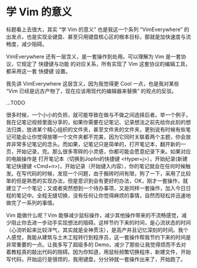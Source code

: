 # 学 Vim 的意义

标题看上去很大，其实 “学 Vim 的意义” 也是我这一个系列 “VimEverywhere” 的出发点，也是实现全键盘、甚至只用键盘核心区的根本目标，那就是加快速度与流畅度，减少阻碍。

VimEverywhere 还有一层含义，是一套操作到处用。可以理解为 Vim 是一套协议，它规定了 快捷键与功能 的对应关系，所有实现了 Vim 这套协议的编辑工具，都采用这一套 快捷键 设置。

我先讲 VimEverywhere 这层含义，因为我觉得更 Cool 一点，也是我对某些 “Vim 已经是远古产物了，现在应该用现代的编辑器来替换” 的观点的反驳。

...TODO

很多时候，一个小小的负担，就可能导致在做与不做之间选择后者。举一个例子，我在记笔记视频里面分享的，如果你需要在记笔记、记录想法之前先给你此刻的想法归类，放进某个精心组织的文件夹，甚至文件夹的文件夹，更别说有时候有些笔记可能会让你觉得放哪一个文件夹都不完美，因为它同时关联着两个主题，你会放弃非常多记笔记的念头。而如果，记笔记只是简单的，打开笔记本，翻开新的一页，开始记录，完。那么很多零碎的小灵感，你都可能会愿意纪录下来。如果对应的电脑操作是 打开笔记本（切换到Joplin的快捷键 <Hyper+j>），开始纪录(新建笔记快捷键 <Cmd+n>)，开始记录（开始键入内容），你的笔记就会在任何时候触发。在写代码的时候，发现一个问题，由于搬砖时间有限，狗了一下，采用了比较笨的但是熟悉的实现办法，但是意识到会有更好的办法，OK，刚才一套操作，就建立了一个笔记；又或者突然想到一个待办事项，又是同样一套操作，加入今日日程的笔记中。全程无缝切换，没有任何让你觉得麻烦的事情，自然而轻松并迅速地做完了一系列的事情。

Vim 能做什么呢？Vim 能够减少鼠标操作，减少其他操作带来的不流畅感觉，减少阻止你去进一步动手实现想法的阻碍。这样节约下来的时间，是心流状态的时间（心流听起来比较洋气，其实就是全神贯注），是高产并且记忆深刻的时间。我个人感觉，我能从建筑与土木工程转行到程序员，这一套操作帮我节约下来的时间是非常重要的一点。让我多写了超级多的 Demo，减少了那些让我觉得烦而不去对着教程真的敲出代码的阻碍。因为你知道，用鼠标频繁切换程序，新建文件，开始写代码，开始运行是很烦的，我用键盘，分分钟就一套操作出来了，开始跑了。